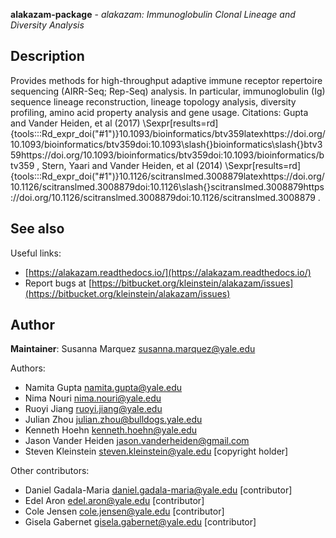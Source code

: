 **alakazam-package** - *alakazam: Immunoglobulin Clonal Lineage and Diversity Analysis*

Description
--------------------

Provides methods for high-throughput adaptive immune receptor repertoire sequencing (AIRR-Seq; Rep-Seq) analysis. In particular, immunoglobulin (Ig) sequence lineage reconstruction, lineage topology analysis, diversity profiling, amino acid property analysis and gene usage. Citations: Gupta and Vander Heiden, et al (2017) \Sexpr[results=rd]{tools:::Rd_expr_doi("#1")}10.1093/bioinformatics/btv359latexhttps://doi.org/10.1093/bioinformatics/btv359doi:10.1093\slash{}bioinformatics\slash{}btv359https://doi.org/10.1093/bioinformatics/btv359doi:10.1093/bioinformatics/btv359
, Stern, Yaari and Vander Heiden, et al (2014) \Sexpr[results=rd]{tools:::Rd_expr_doi("#1")}10.1126/scitranslmed.3008879latexhttps://doi.org/10.1126/scitranslmed.3008879doi:10.1126\slash{}scitranslmed.3008879https://doi.org/10.1126/scitranslmed.3008879doi:10.1126/scitranslmed.3008879
.








See also
-------------------

Useful links:

+  [https://alakazam.readthedocs.io/](https://alakazam.readthedocs.io/)
+  Report bugs at [https://bitbucket.org/kleinstein/alakazam/issues](https://bitbucket.org/kleinstein/alakazam/issues)





Author
-------------------

**Maintainer**: Susanna Marquez [susanna.marquez@yale.edu](susanna.marquez@yale.edu)

Authors:

+  Namita Gupta [namita.gupta@yale.edu](namita.gupta@yale.edu)
+  Nima Nouri [nima.nouri@yale.edu](nima.nouri@yale.edu)
+  Ruoyi Jiang [ruoyi.jiang@yale.edu](ruoyi.jiang@yale.edu)
+  Julian Zhou [julian.zhou@bulldogs.yale.edu](julian.zhou@bulldogs.yale.edu)
+  Kenneth Hoehn [kenneth.hoehn@yale.edu](kenneth.hoehn@yale.edu)
+  Jason Vander Heiden [jason.vanderheiden@gmail.com](jason.vanderheiden@gmail.com)
+  Steven Kleinstein [steven.kleinstein@yale.edu](steven.kleinstein@yale.edu) [copyright holder]


Other contributors:

+  Daniel Gadala-Maria [daniel.gadala-maria@yale.edu](daniel.gadala-maria@yale.edu) [contributor]
+  Edel Aron [edel.aron@yale.edu](edel.aron@yale.edu) [contributor]
+  Cole Jensen [cole.jensen@yale.edu](cole.jensen@yale.edu) [contributor]
+  Gisela Gabernet [gisela.gabernet@yale.edu](gisela.gabernet@yale.edu) [contributor]







